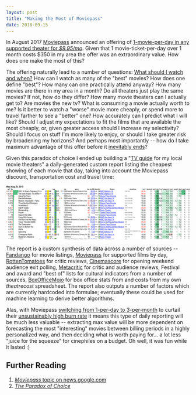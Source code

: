 ```yaml
---
layout: post
title: "Making the Most of Moviepass"
date: 2018-09-15
---
```


In August 2017 [Moviepass](https://www.moviepass.com/) announced an offering of [1-movie-per-day in any supported theater for *$9.95/mo*](https://en.wikipedia.org/wiki/MoviePass#2015–2017).  Given that 1 movie-ticket-per-day over 1 month costs $350 in my area the offer was an extraordinary value.  How does one make the most of this?

The offering naturally lead to a number of questions: [What should I watch and when?](https://en.wikipedia.org//wiki/Prioritization)  How can I watch as many of the "best" movies?  How does one define "best"?  How many can one practically attend anyway?  How many movies are there in my area in a month?  Do all theaters just play the same movies?  If not, how do they differ?  How many movie theaters can I actually get to?  Are movies the new tv? What is consuming a movie actually worth to me?  Is it better to watch a "worse" movie more cheaply, or spend more to travel farther to see a "better" one?  How accurately can I predict what I will like?  Should I adjust my expectations to fit the films that are available the most cheaply, or, given greater access should I increase my selectivity?  Should I focus on stuff I'm more likely to enjoy, or should I take greater risk by broadening my horizons?  And perhaps most importantly -- how do I take maximum advantage of this offer before it [inevitably ends](https://en.wikipedia.org/wiki/Burn_rate)?

Given this paradox of choice I ended up building a "[TV guide](https://www.tvguide.com/listings/) for my local movie theaters" a daily-generated custom report listing the cheapest showing of each movie that day, taking into account the Moviepass discount, transportation cost and travel time:

![report](/i/making-the-most-of-moviepass-2018/report.png)

The report is a custom synthesis of data across a number of sources -- [Fandango](https://www.fandango.com/) for movie listings, [Moviepass](https://www.moviepass.com/movies) for supported films by day, [RottenTomatoes](https://www.rottentomatoes.com/) for critic reviews, [Cinemascore](https://www.cinemascore.com/) for opening weekend audience exit polling, [Metacritic](https://www.metacritic.com/) for critic and audience reviews, Festival and award and "best of" lists for cultural indicators from a number of sources, [BoxOfficeMojo](https://www.boxofficemojo.com/) for box office stats from and costs from my own _theatrecost_ spreadsheet. The report also outputs a number of factors which are currently hardcoded into formulae; eventually these could be used for machine learning to derive better algorithms.

Alas, with Moviepass [switching from 1-per-day to 3-per-month](https://www.cnet.com/news/moviepass-new-3-movies-per-month-for-10-plan-is-live/) to curtail their [unsustainably high burn rate](https://www.hollywoodreporter.com/news/moviepass-parent-discloses-loss-486-million-first-quarter-1112334) it means this type of daily reporting will be much less valuable -- extracting max value will be more dependent on forecasting the most "interesting" movies between billing periods in a highly personalized way, and then deciding what is worth paying for... a lot less "juice for the squeeze" for cinephiles on a budget. Oh well, it was fun while it lasted :)


## Further Reading

1. [*Moviepass* topic on news.google.com](https://news.google.com/topics/CAAqJAgKIh5DQkFTRUFvS0wyMHZNSEptYURKamJoSUNaVzRvQUFQAQ?hl=en-US&gl=US&ceid=US%3Aen)
2. [*The Paradox of Choice*](https://en.wikipedia.org/wiki/The_Paradox_of_Choice)
